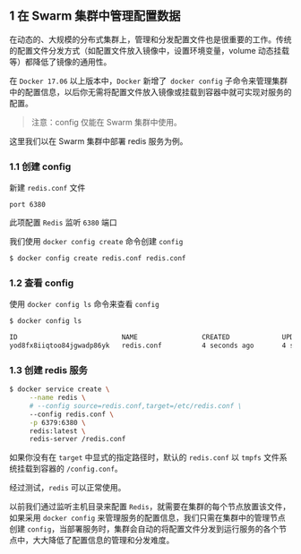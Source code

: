 ## 1 在 Swarm 集群中管理配置数据

在动态的、大规模的分布式集群上，管理和分发配置文件也是很重要的工作。传统的配置文件分发方式（如配置文件放入镜像中，设置环境变量，volume 动态挂载等）都降低了镜像的通用性。

在 `Docker 17.06` 以上版本中，`Docker` 新增了` docker config` 子命令来管理集群中的配置信息，以后你无需将配置文件放入镜像或挂载到容器中就可实现对服务的配置。

> 注意：config 仅能在 Swarm 集群中使用。

这里我们以在 Swarm 集群中部署 redis 服务为例。

### 1.1 创建 config

新建 `redis.conf` 文件

```vim
port 6380
```

此项配置 `Redis` 监听 `6380` 端口

我们使用 `docker config create` 命令创建 `config`

```sh
$ docker config create redis.conf redis.conf
```

### 1.2 查看 config

使用 `docker config ls` 命令来查看 `config`

```sh
$ docker config ls

ID                          NAME                CREATED             UPDATED
yod8fx8iiqtoo84jgwadp86yk   redis.conf          4 seconds ago       4 seconds ago
```

### 1.3 创建 redis 服务

```sh
$ docker service create \
     --name redis \
     # --config source=redis.conf,target=/etc/redis.conf \
     --config redis.conf \
     -p 6379:6380 \
     redis:latest \
     redis-server /redis.conf
```

如果你没有在 `target` 中显式的指定路径时，默认的 `redis.conf` 以 `tmpfs` 文件系统挂载到容器的 `/config.conf`。

经过测试，`redis` 可以正常使用。

以前我们通过监听主机目录来配置 `Redis`，就需要在集群的每个节点放置该文件，如果采用 `docker config` 来管理服务的配置信息，我们只需在集群中的管理节点创建 `config`，当部署服务时，集群会自动的将配置文件分发到运行服务的各个节点中，大大降低了配置信息的管理和分发难度。